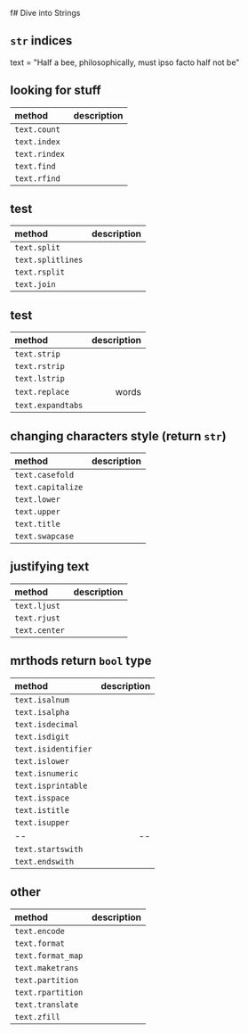 f# Dive into Strings
## `str` indices 


text = "Half a bee, philosophically, must ipso facto half not be"


## looking for stuff 
| method  |  description     |
|:------------------ | ----------------------------:|
| `text.count`  |                              |
| `text.index`  |                              |
| `text.rindex`  |                              |
| `text.find`  |                              |
| `text.rfind`  |                              |

## test
| method  |  description     |
|:------------------ | ----------------------------:|
| `text.split`  |                              |
| `text.splitlines`  |                              |
| `text.rsplit`  |                              |
| `text.join`  |                              |




## test
| method  |  description     |
|:------------------ | ----------------------------:|
| `text.strip`  |                              |
| `text.rstrip`  |                              |
| `text.lstrip`  |                              |
| `text.replace`  |               words               |
| `text.expandtabs`  |                              |


## changing characters style (return `str`)
| method  |  description     |
|:------------------ | ----------------------------:|
| `text.casefold`  |                              |
| `text.capitalize`  |                              |
| `text.lower`  |                              |
| `text.upper`  |                              |
| `text.title`  |                              |
| `text.swapcase`  |                              |


## justifying text
| method  |  description     |
|:------------------ | ----------------------------:|
| `text.ljust`  |                              |
| `text.rjust`  |                              |
| `text.center`  |                              |



## mrthods return `bool` type
| method  |  description     |
|:------------------ | ----------------------------:|
| `text.isalnum`  |                              |
| `text.isalpha`  |                              |
| `text.isdecimal`  |                              |
| `text.isdigit`  |                              |
| `text.isidentifier`  |                              |
| `text.islower`  |                              |
| `text.isnumeric`  |                              |
| `text.isprintable`  |                              |
| `text.isspace`  |                              |
| `text.istitle`  |                              |
| `text.isupper`  |                              |
|  --  |  -- |
| `text.startswith`  |                              |
| `text.endswith`  |                              |


## other
| method  |  description     |
|:------------------ | ----------------------------:|
| `text.encode`  |                              |
| `text.format`  |                              |
| `text.format_map`  |                              |
| `text.maketrans`  |                              |
| `text.partition`  |                              |
| `text.rpartition`  |                              |
| `text.translate`  |                              |
| `text.zfill`  |                              |